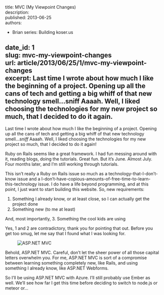 title: MVC (My Viewpoint Changes)  
description:   
published: 2013-06-25  
authors: 
  - Brian
series: Building koser.us
  
date_id: 1  
slug: mvc-my-viewpoint-changes  
url: article/2013/06/25/1/mvc-my-viewpoint-changes  
excerpt: Last time I wrote about how much I like the beginning of a project. Opening up all the cans of tech and getting a big whiff of that new technology smell…sniff Aaaah. Well, I liked choosing the technologies for my new project so much, that I decided to do it again.
---
Last time I wrote about how much I like the beginning of a project. Opening up all the cans of tech and getting a big whiff of that new technology smell…*sniff* Aaaah. Well, I liked choosing the technologies for my new project so much, that I decided to do it again!

Ruby on Rails seems like a great framework. I had fun messing around with it, reading blogs, doing the tutorials. Great fun. But it’s June. Almost July. Four months later, and I’m still working through tutorials.

This isn’t really a Ruby on Rails issue so much as a technology-that-I-don’t-know issue and a I-don’t-have-copious-amounts-of-free-time-to-learn-this-technology issue. I do have a life beyond programming, and at this point, I just want to start building this website. So, new requirements:

1. Something I already know, or at least close, so I can actually get the project done
2. Something new (to me at least)

And, most importantly,
3. Something the cool kids are using

Yes, 1 and 2 are contradictory, thank you for pointing that out. Before you get too smug, let me say that I found what I was looking for.

<figure>      <img src="https://s3.amazonaws.com/cdn.koser.us/img/journal/2013-06-25-mvc4.jpg" alt="ASP.NET MVC" />  </figure>    

Behold, ASP.NET MVC. Careful, don’t let the sheer power of all those capital letters overwhelm you. For me, ASP.NET MVC is sort of a compromise between learning something completely new, like Rails, and using something I already know, like ASP.NET Webforms.

So I’ll be using ASP.NET MVC with Azure. I’ll still probably use Ember as well. We’ll see how far I get this time before deciding to switch to node.js or meteor or…